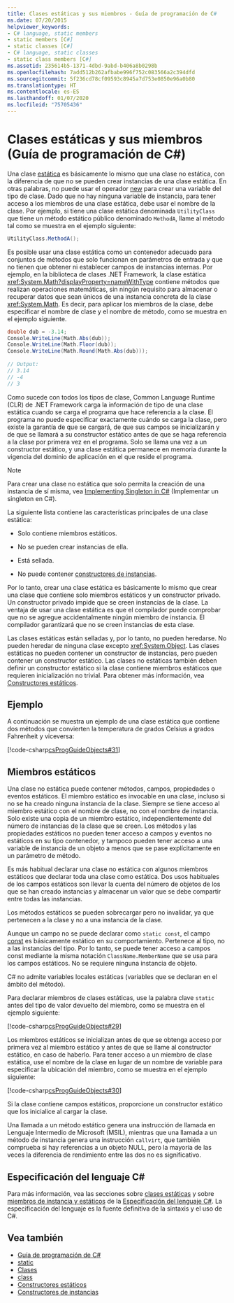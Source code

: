 ```yaml
---
title: Clases estáticas y sus miembros - Guía de programación de C#
ms.date: 07/20/2015
helpviewer_keywords:
- C# language, static members
- static members [C#]
- static classes [C#]
- C# language, static classes
- static class members [C#]
ms.assetid: 235614b5-1371-4dbd-9abd-b406a8b0298b
ms.openlocfilehash: 7add512b262afbabe996f752c083566a2c394dfd
ms.sourcegitcommit: 5f236cd78cf09593c8945a7d753e0850e96a0b80
ms.translationtype: HT
ms.contentlocale: es-ES
ms.lasthandoff: 01/07/2020
ms.locfileid: "75705436"
---
```

# <a name="static-classes-and-static-class-members-c-programming-guide"></a>Clases estáticas y sus miembros (Guía de programación de C#)

Una clase [estática](../../language-reference/keywords/static.md) es básicamente lo mismo que una clase no estática, con la diferencia de que no se pueden crear instancias de una clase estática. En otras palabras, no puede usar el operador [new](../../language-reference/operators/new-operator.md) para crear una variable del tipo de clase. Dado que no hay ninguna variable de instancia, para tener acceso a los miembros de una clase estática, debe usar el nombre de la clase. Por ejemplo, si tiene una clase estática denominada `UtilityClass` que tiene un método estático público denominado `MethodA`, llame al método tal como se muestra en el ejemplo siguiente:  
  
```csharp  
UtilityClass.MethodA();  
```  
  
 Es posible usar una clase estática como un contenedor adecuado para conjuntos de métodos que solo funcionan en parámetros de entrada y que no tienen que obtener ni establecer campos de instancias internas. Por ejemplo, en la biblioteca de clases .NET Framework, la clase estática <xref:System.Math?displayProperty=nameWithType> contiene métodos que realizan operaciones matemáticas, sin ningún requisito para almacenar o recuperar datos que sean únicos de una instancia concreta de la clase <xref:System.Math>. Es decir, para aplicar los miembros de la clase, debe especificar el nombre de clase y el nombre de método, como se muestra en el ejemplo siguiente.  
  
```csharp  
double dub = -3.14;  
Console.WriteLine(Math.Abs(dub));  
Console.WriteLine(Math.Floor(dub));  
Console.WriteLine(Math.Round(Math.Abs(dub)));  
  
// Output:  
// 3.14  
// -4  
// 3  
```  
  
 Como sucede con todos los tipos de clase, Common Language Runtime (CLR) de .NET Framework carga la información de tipo de una clase estática cuando se carga el programa que hace referencia a la clase. El programa no puede especificar exactamente cuándo se carga la clase, pero existe la garantía de que se cargará, de que sus campos se inicializarán y de que se llamará a su constructor estático antes de que se haga referencia a la clase por primera vez en el programa. Solo se llama una vez a un constructor estático, y una clase estática permanece en memoria durante la vigencia del dominio de aplicación en el que reside el programa.  
  
> [!NOTE]
> Para crear una clase no estática que solo permita la creación de una instancia de sí misma, vea [Implementing Singleton in C#](https://docs.microsoft.com/previous-versions/msp-n-p/ff650316%28v=pandp.10%29) (Implementar un singleton en C#).  
  
 La siguiente lista contiene las características principales de una clase estática:  
  
- Solo contiene miembros estáticos.  
  
- No se pueden crear instancias de ella.  
  
- Está sellada.  
  
- No puede contener [constructores de instancias](./instance-constructors.md).  
  
 Por lo tanto, crear una clase estática es básicamente lo mismo que crear una clase que contiene solo miembros estáticos y un constructor privado. Un constructor privado impide que se creen instancias de la clase. La ventaja de usar una clase estática es que el compilador puede comprobar que no se agregue accidentalmente ningún miembro de instancia. El compilador garantizará que no se creen instancias de esta clase.  
  
 Las clases estáticas están selladas y, por lo tanto, no pueden heredarse. No pueden heredar de ninguna clase excepto <xref:System.Object>. Las clases estáticas no pueden contener un constructor de instancias, pero pueden contener un constructor estático. Las clases no estáticas también deben definir un constructor estático si la clase contiene miembros estáticos que requieren inicialización no trivial. Para obtener más información, vea [Constructores estáticos](./static-constructors.md).  
  
## <a name="example"></a>Ejemplo  
 A continuación se muestra un ejemplo de una clase estática que contiene dos métodos que convierten la temperatura de grados Celsius a grados Fahrenheit y viceversa:  
  
 [!code-csharp[csProgGuideObjects#31](~/samples/snippets/csharp/VS_Snippets_VBCSharp/csProgGuideObjects/CS/Objects.cs#31)]  
  
## <a name="static-members"></a>Miembros estáticos  
 Una clase no estática puede contener métodos, campos, propiedades o eventos estáticos. El miembro estático es invocable en una clase, incluso si no se ha creado ninguna instancia de la clase. Siempre se tiene acceso al miembro estático con el nombre de clase, no con el nombre de instancia. Solo existe una copia de un miembro estático, independientemente del número de instancias de la clase que se creen. Los métodos y las propiedades estáticos no pueden tener acceso a campos y eventos no estáticos en su tipo contenedor, y tampoco pueden tener acceso a una variable de instancia de un objeto a menos que se pase explícitamente en un parámetro de método.  
  
 Es más habitual declarar una clase no estática con algunos miembros estáticos que declarar toda una clase como estática. Dos usos habituales de los campos estáticos son llevar la cuenta del número de objetos de los que se han creado instancias y almacenar un valor que se debe compartir entre todas las instancias.  
  
 Los métodos estáticos se pueden sobrecargar pero no invalidar, ya que pertenecen a la clase y no a una instancia de la clase.  
  
 Aunque un campo no se puede declarar como `static const`, el campo [const](../../language-reference/keywords/const.md) es básicamente estático en su comportamiento. Pertenece al tipo, no a las instancias del tipo. Por lo tanto, se puede tener acceso a campos const mediante la misma notación `ClassName.MemberName` que se usa para los campos estáticos. No se requiere ninguna instancia de objeto.  
  
 C# no admite variables locales estáticas (variables que se declaran en el ámbito del método).  
  
 Para declarar miembros de clases estáticas, use la palabra clave `static` antes del tipo de valor devuelto del miembro, como se muestra en el ejemplo siguiente:  
  
 [!code-csharp[csProgGuideObjects#29](~/samples/snippets/csharp/VS_Snippets_VBCSharp/csProgGuideObjects/CS/Objects.cs#29)]  
  
 Los miembros estáticos se inicializan antes de que se obtenga acceso por primera vez al miembro estático y antes de que se llame al constructor estático, en caso de haberlo. Para tener acceso a un miembro de clase estática, use el nombre de la clase en lugar de un nombre de variable para especificar la ubicación del miembro, como se muestra en el ejemplo siguiente:  
  
 [!code-csharp[csProgGuideObjects#30](~/samples/snippets/csharp/VS_Snippets_VBCSharp/csProgGuideObjects/CS/Objects.cs#30)]  
  
 Si la clase contiene campos estáticos, proporcione un constructor estático que los inicialice al cargar la clase.  
  
 Una llamada a un método estático genera una instrucción de llamada en Lenguaje Intermedio de Microsoft (MSIL), mientras que una llamada a un método de instancia genera una instrucción `callvirt`, que también comprueba si hay referencias a un objeto NULL, pero la mayoría de las veces la diferencia de rendimiento entre las dos no es significativo.  
  
## <a name="c-language-specification"></a>Especificación del lenguaje C#  

Para más información, vea las secciones sobre [clases estáticas](~/_csharplang/spec/classes.md#static-classes) y sobre [miembros de instancia y estáticos](~/_csharplang/spec/classes.md#static-and-instance-members) de la [Especificación del lenguaje C#](/dotnet/csharp/language-reference/language-specification/introduction). La especificación del lenguaje es la fuente definitiva de la sintaxis y el uso de C#.
  
## <a name="see-also"></a>Vea también

- [Guía de programación de C#](../index.md)
- [static](../../language-reference/keywords/static.md)
- [Clases](./classes.md)
- [class](../../language-reference/keywords/class.md)
- [Constructores estáticos](./static-constructors.md)
- [Constructores de instancias](./instance-constructors.md)

